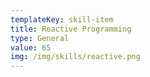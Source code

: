 ```yaml
---
templateKey: skill-item
title: Reactive Programming
type: General
value: 65
img: /img/skills/reactive.png
---
```


